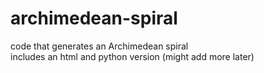 # archimedean-spiral
code that generates an Archimedean spiral
<br>
includes an html and python version (might add more later)
